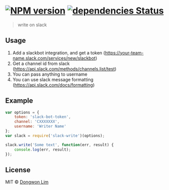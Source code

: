 # [![NPM version][npm-image]][npm-url] [![dependencies Status][daviddm-image]][daviddm-url]
> write on slack

## Usage
1. Add a slackbot integration, and get a token (https://your-team-name.slack.com/services/new/slackbot)
2. Get a channel id from slack (https://api.slack.com/methods/channels.list/test)
3. You can pass anything to username
4. You can use slack message formatting (https://api.slack.com/docs/formatting)

## Example
```javascript
var options = {
	token: 'slack-bot-token',
	channel: 'CXXXXXXX',
	username: 'Writer Name'
};
var slack = require('slack-write')(options);

slack.write('Some text', function(err, result) {
	console.log(err, result);
});
```


## License

MIT © [Dongwon Lim](idw111@gmail.com)

[npm-image]: https://img.shields.io/npm/v/slack-write.svg
[npm-url]: https://npmjs.org/package/slack-write
[daviddm-image]: https://david-dm.org/idw111/slack-write/status.svg
[daviddm-url]: https://david-dm.org/idw111/slack-write
